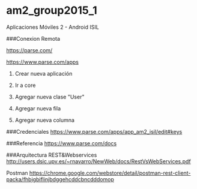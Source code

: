 # am2_group2015_1
Aplicaciones Móviles 2 - Android ISIL


###Conexion Remota

https://parse.com/

https://www.parse.com/apps

1. Crear nueva aplicación

2. Ir a core

3. Agregar nueva clase "User"

4. Agregar nueva fila

5. Agregar nueva columna


###Credenciales
https://www.parse.com/apps/app_am2_isil/edit#keys


###Referencia 
https://www.parse.com/docs

###Arquitectura REST&Webservices
http://users.dsic.upv.es/~rnavarro/NewWeb/docs/RestVsWebServices.pdf

Postman
https://chrome.google.com/webstore/detail/postman-rest-client-packa/fhbjgbiflinjbdggehcddcbncdddomop




